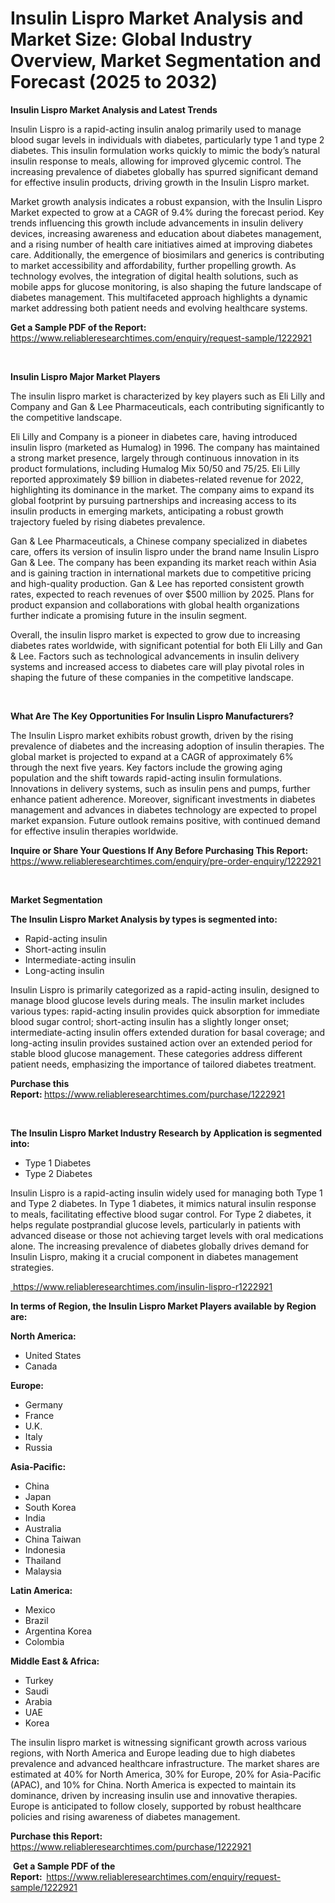 <p><h1>Insulin Lispro Market Analysis and Market Size: Global Industry Overview, Market Segmentation and Forecast (2025 to 2032)</h1></p><p><strong>Insulin Lispro Market Analysis and Latest Trends</strong></p>
<p><p>Insulin Lispro is a rapid-acting insulin analog primarily used to manage blood sugar levels in individuals with diabetes, particularly type 1 and type 2 diabetes. This insulin formulation works quickly to mimic the body’s natural insulin response to meals, allowing for improved glycemic control. The increasing prevalence of diabetes globally has spurred significant demand for effective insulin products, driving growth in the Insulin Lispro market.</p><p>Market growth analysis indicates a robust expansion, with the Insulin Lispro Market expected to grow at a CAGR of 9.4% during the forecast period. Key trends influencing this growth include advancements in insulin delivery devices, increasing awareness and education about diabetes management, and a rising number of health care initiatives aimed at improving diabetes care. Additionally, the emergence of biosimilars and generics is contributing to market accessibility and affordability, further propelling growth. As technology evolves, the integration of digital health solutions, such as mobile apps for glucose monitoring, is also shaping the future landscape of diabetes management. This multifaceted approach highlights a dynamic market addressing both patient needs and evolving healthcare systems.</p></p>
<p><strong>Get a Sample PDF of the Report:&nbsp;</strong> <a href="https://www.reliableresearchtimes.com/enquiry/request-sample/1222921?utm_campaign=2768&utm_medium=2&utm_source=Github&utm_content=ia&utm_term=19042025&utm_id=insulin-lispro">https://www.reliableresearchtimes.com/enquiry/request-sample/1222921</a></p>
<p>&nbsp;</p>
<p><strong>Insulin Lispro Major Market Players</strong></p>
<p><p>The insulin lispro market is characterized by key players such as Eli Lilly and Company and Gan & Lee Pharmaceuticals, each contributing significantly to the competitive landscape.</p><p>Eli Lilly and Company is a pioneer in diabetes care, having introduced insulin lispro (marketed as Humalog) in 1996. The company has maintained a strong market presence, largely through continuous innovation in its product formulations, including Humalog Mix 50/50 and 75/25. Eli Lilly reported approximately $9 billion in diabetes-related revenue for 2022, highlighting its dominance in the market. The company aims to expand its global footprint by pursuing partnerships and increasing access to its insulin products in emerging markets, anticipating a robust growth trajectory fueled by rising diabetes prevalence.</p><p>Gan & Lee Pharmaceuticals, a Chinese company specialized in diabetes care, offers its version of insulin lispro under the brand name Insulin Lispro Gan & Lee. The company has been expanding its market reach within Asia and is gaining traction in international markets due to competitive pricing and high-quality production. Gan & Lee has reported consistent growth rates, expected to reach revenues of over $500 million by 2025. Plans for product expansion and collaborations with global health organizations further indicate a promising future in the insulin segment.</p><p>Overall, the insulin lispro market is expected to grow due to increasing diabetes rates worldwide, with significant potential for both Eli Lilly and Gan & Lee. Factors such as technological advancements in insulin delivery systems and increased access to diabetes care will play pivotal roles in shaping the future of these companies in the competitive landscape.</p></p>
<p>&nbsp;</p>
<p><strong>What Are The Key Opportunities For Insulin Lispro Manufacturers?</strong></p>
<p><p>The Insulin Lispro market exhibits robust growth, driven by the rising prevalence of diabetes and the increasing adoption of insulin therapies. The global market is projected to expand at a CAGR of approximately 6% through the next five years. Key factors include the growing aging population and the shift towards rapid-acting insulin formulations. Innovations in delivery systems, such as insulin pens and pumps, further enhance patient adherence. Moreover, significant investments in diabetes management and advances in diabetes technology are expected to propel market expansion. Future outlook remains positive, with continued demand for effective insulin therapies worldwide.</p></p>
<p><strong>Inquire or Share Your Questions If Any Before Purchasing This Report:</strong> <a href="https://www.reliableresearchtimes.com/enquiry/pre-order-enquiry/1222921?utm_campaign=2768&utm_medium=2&utm_source=Github&utm_content=ia&utm_term=19042025&utm_id=insulin-lispro">https://www.reliableresearchtimes.com/enquiry/pre-order-enquiry/1222921</a></p>
<p>&nbsp;</p>
<p><strong>Market Segmentation</strong></p>
<p><strong>The Insulin Lispro Market Analysis by types is segmented into:</strong></p>
<p><ul><li>Rapid-acting insulin</li><li>Short-acting insulin</li><li>Intermediate-acting insulin</li><li>Long-acting insulin</li></ul></p>
<p><p>Insulin Lispro is primarily categorized as a rapid-acting insulin, designed to manage blood glucose levels during meals. The insulin market includes various types: rapid-acting insulin provides quick absorption for immediate blood sugar control; short-acting insulin has a slightly longer onset; intermediate-acting insulin offers extended duration for basal coverage; and long-acting insulin provides sustained action over an extended period for stable blood glucose management. These categories address different patient needs, emphasizing the importance of tailored diabetes treatment.</p></p>
<p><strong>Purchase this Report:&nbsp;</strong><a href="https://www.reliableresearchtimes.com/purchase/1222921?utm_campaign=2768&utm_medium=2&utm_source=Github&utm_content=ia&utm_term=19042025&utm_id=insulin-lispro">https://www.reliableresearchtimes.com/purchase/1222921</a></p>
<p>&nbsp;</p>
<p><strong>The Insulin Lispro Market Industry Research by Application is segmented into:</strong></p>
<p><ul><li>Type 1 Diabetes</li><li>Type 2 Diabetes</li></ul></p>
<p><p>Insulin Lispro is a rapid-acting insulin widely used for managing both Type 1 and Type 2 diabetes. In Type 1 diabetes, it mimics natural insulin response to meals, facilitating effective blood sugar control. For Type 2 diabetes, it helps regulate postprandial glucose levels, particularly in patients with advanced disease or those not achieving target levels with oral medications alone. The increasing prevalence of diabetes globally drives demand for Insulin Lispro, making it a crucial component in diabetes management strategies.</p></p>
<p><a href="https://www.reliableresearchtimes.com/insulin-lispro-r1222921?utm_campaign=2768&utm_medium=2&utm_source=Github&utm_content=ia&utm_term=19042025&utm_id=insulin-lispro">&nbsp;https://www.reliableresearchtimes.com/insulin-lispro-r1222921</a></p>
<p><strong>In terms of Region, the Insulin Lispro Market Players available by Region are:</strong></p>
<p>
    <p> <strong> North America: </strong>
        <ul>
            <li>United States</li>
            <li>Canada</li>
        </ul>
        </p> 
    <p> <strong> Europe: </strong>
        <ul>
            <li>Germany</li>
            <li>France</li>
            <li>U.K.</li>
            <li>Italy</li>
            <li>Russia</li>
        </ul>
        </p> 
    <p> <strong> Asia-Pacific: </strong>
        <ul>
            <li>China</li>
            <li>Japan</li>
            <li>South Korea</li>
            <li>India</li>
            <li>Australia</li>
            <li>China Taiwan</li>
            <li>Indonesia</li>
            <li>Thailand</li>
            <li>Malaysia</li>
        </ul>
        </p> 
    <p> <strong> Latin America: </strong>
        <ul>
            <li>Mexico</li>
            <li>Brazil</li>
            <li>Argentina Korea</li>
            <li>Colombia</li>
        </ul>
        </p> 
    <p> <strong> Middle East & Africa: </strong>
        <ul>
            <li>Turkey</li>
            <li>Saudi</li>
            <li>Arabia</li>
            <li>UAE</li>
            <li>Korea</li>
        </ul>
    </p>
    </p>
<p><p>The insulin lispro market is witnessing significant growth across various regions, with North America and Europe leading due to high diabetes prevalence and advanced healthcare infrastructure. The market shares are estimated at 40% for North America, 30% for Europe, 20% for Asia-Pacific (APAC), and 10% for China. North America is expected to maintain its dominance, driven by increasing insulin use and innovative therapies. Europe is anticipated to follow closely, supported by robust healthcare policies and rising awareness of diabetes management.</p></p>
<p><strong>Purchase this Report: </strong><a href="https://www.reliableresearchtimes.com/purchase/1222921?utm_campaign=2768&utm_medium=2&utm_source=Github&utm_content=ia&utm_term=19042025&utm_id=insulin-lispro">https://www.reliableresearchtimes.com/purchase/1222921</a></p>
<p>&nbsp;<strong>Get a Sample PDF of the Report:&nbsp;&nbsp;</strong><a href="https://www.reliableresearchtimes.com/enquiry/request-sample/1222921?utm_campaign=2768&utm_medium=2&utm_source=Github&utm_content=ia&utm_term=19042025&utm_id=insulin-lispro">https://www.reliableresearchtimes.com/enquiry/request-sample/1222921</a></p>
<p><strong></strong></p>
<p><p></p><p></p><p></p></p>